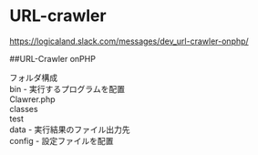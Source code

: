 # URL-crawler
https://logicaland.slack.com/messages/dev_url-crawler-onphp/

##URL-Crawler onPHP

フォルダ構成<br>
bin - 実行するプログラムを配置<br>
Clawrer.php<br>
classes<br>
test<br>
data - 実行結果のファイル出力先<br>
config - 設定ファイルを配置<br>
